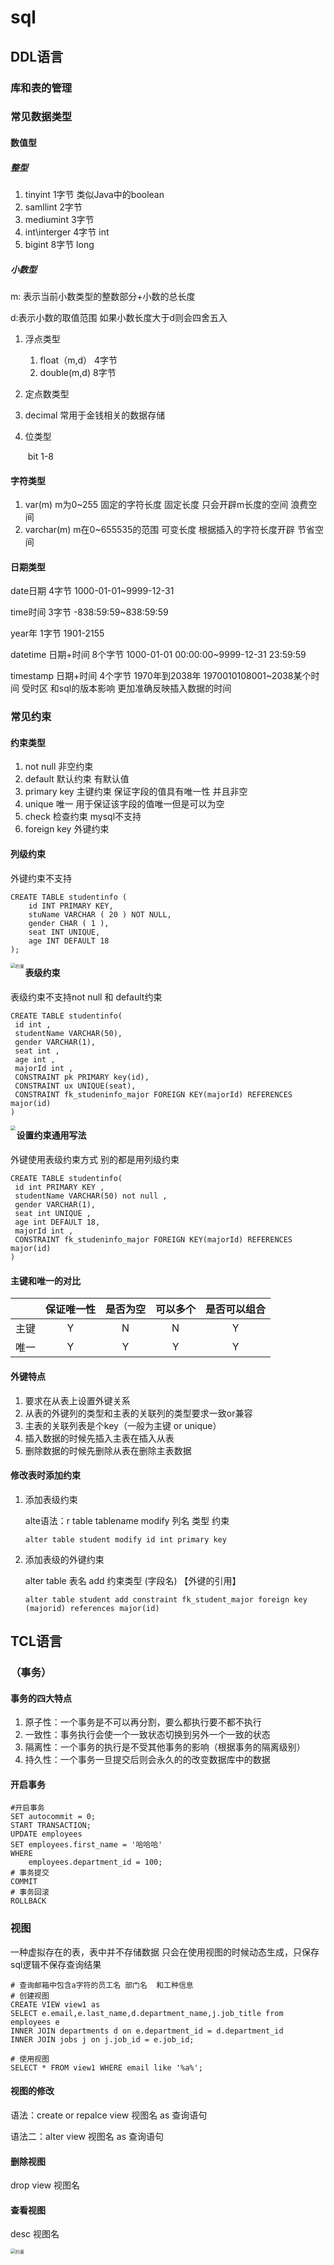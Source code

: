 # sql

## DDL语言

### 库和表的管理

### 常见数据类型

#### 数值型

#####  整型

1. tinyint                       1字节  类似Java中的boolean  
2. samllint                     2字节   
3. mediumint                3字节     
4. int\interger                4字节     int 
5. bigint                        8字节     long

##### 小数型

m: 表示当前小数类型的整数部分+小数的总长度

d:表示小数的取值范围 如果小数长度大于d则会四舍五入

1. 浮点类型
   1. float（m,d） 	4字节		
   2. double(m,d)      8字节
2. 定点数类型
   
1. decimal 			常用于金钱相关的数据存储
   
3. 位类型

   ​	bit                      1-8

#### 字符类型

1. var(m) m为0~255 固定的字符长度     固定长度   只会开辟m长度的空间        浪费空间 
2. varchar(m) m在0~655535的范围       可变长度   根据插入的字符长度开辟    节省空间

#### 日期类型

date日期     4字节     1000-01-01~9999-12-31

time时间     3字节      -838:59:59~838:59:59

year年		1字节		1901-2155

datetime 日期+时间             8个字节 1000-01-01 00:00:00~9999-12-31  23:59:59

timestamp 日期+时间         4个字节   1970年到2038年  1970010108001~2038某个时间  受时区  和sql的版本影响 更加准确反映插入数据的时间

### 常见约束

#### 约束类型

1. not null 非空约束
2. default  默认约束  有默认值 
3. primary key 主键约束 保证字段的值具有唯一性 并且非空
4. unique 唯一 用于保证该字段的值唯一但是可以为空
5. check 检查约束 mysql不支持
6. foreign key 外键约束

#### 列级约束

外键约束不支持

```mysql
CREATE TABLE studentinfo (
	id INT PRIMARY KEY,
	stuName VARCHAR ( 20 ) NOT NULL,
	gender CHAR ( 1 ),
	seat INT UNIQUE,
	age INT DEFAULT 18 
);
```

<img src="D:\笔记\img\约束.png" alt="约束" style="zoom:50%;" align="left" />

#### 表级约束

表级约束不支持not null 和 default约束

```mysql
CREATE TABLE studentinfo(
 id int ,
 studentName VARCHAR(50),
 gender VARCHAR(1),
 seat int ,
 age int ,
 majorId int ,
 CONSTRAINT pk PRIMARY key(id),
 CONSTRAINT ux UNIQUE(seat),
 CONSTRAINT fk_studeninfo_major FOREIGN KEY(majorId) REFERENCES major(id)
)

```

<img src ="D:\笔记\img\表级约束.png" style="zoom:50%;" align="left"/>

#### 设置约束通用写法

外键使用表级约束方式 别的都是用列级约束

```mysql
CREATE TABLE studentinfo(
 id int PRIMARY KEY ,
 studentName VARCHAR(50) not null ,
 gender VARCHAR(1),
 seat int UNIQUE ,
 age int DEFAULT 18,
 majorId int ,
 CONSTRAINT fk_studeninfo_major FOREIGN KEY(majorId) REFERENCES major(id)
)
```

#### 主键和唯一的对比

|      | 保证唯一性 | 是否为空 | 可以多个 | 是否可以组合 |
| :--: | :--------: | :------: | :------: | :----------: |
| 主键 |     Y      |    N     |    N     |      Y       |
| 唯一 |     Y      |    Y     |    Y     |      Y       |

#### 外键特点

1. 要求在从表上设置外键关系
2. 从表的外键列的类型和主表的关联列的类型要求一致or兼容
3. 主表的关联列表是个key（一般为主键 or unique） 
4. 插入数据的时候先插入主表在插入从表
5. 删除数据的时候先删除从表在删除主表数据

#### 修改表时添加约束

1. 添加表级约束

   alte语法：r table  tablename modify 列名 类型  约束

   ```mysql
   alter table student modify id int primary key
   ```

2. 添加表级的外键约束

   alter  table 表名  add 约束类型 (字段名)  【外键的引用】

    ```mysql
   alter table student add constraint fk_student_major foreign key (majorid) references major(id)
    ```

## TCL语言 

### （事务）

#### 事务的四大特点

1. 原子性：一个事务是不可以再分割，要么都执行要不都不执行
2. 一致性：事务执行会使一个一致状态切换到另外一个一致的状态
3. 隔离性：一个事务的执行是不受其他事务的影响（根据事务的隔离级别）
4. 持久性：一个事务一旦提交后则会永久的的改变数据库中的数据

#### 开启事务

```mysql
#开启事务
SET autocommit = 0;
START TRANSACTION;
UPDATE employees 
SET employees.first_name = '哈哈哈' 
WHERE
	employees.department_id = 100;
# 事务提交
COMMIT
# 事务回滚
ROLLBACK
```

### 视图

一种虚拟存在的表，表中并不存储数据 只会在使用视图的时候动态生成，只保存sql逻辑不保存查询结果

```mysql
# 查询邮箱中包含a字符的员工名 部门名  和工种信息
# 创建视图
CREATE VIEW view1 as 
SELECT e.email,e.last_name,d.department_name,j.job_title from
employees e 
INNER JOIN departments d on e.department_id = d.department_id
INNER JOIN jobs j on j.job_id = e.job_id;

# 使用视图
SELECT * FROM view1 WHERE email like '%a%';
```

#### 视图的修改

语法：create or repalce view 视图名 as 查询语句

语法二：alter view 视图名 as 查询语句

#### 删除视图

drop view  视图名

#### 查看视图

desc  视图名

<img src="D:\笔记\img\视图.png"  alt="约束" style="zoom:50%;" align="left" />







































